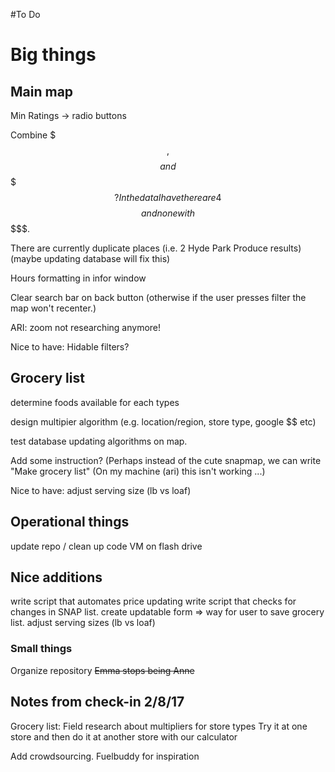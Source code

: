 #To Do

# Big things
## Main map
Min Ratings -> radio buttons 

Combine $$$, $$$$ and $$$$$? In the data I have there are 4 $$$$ and none with $$$$$.

There are currently duplicate places (i.e. 2 Hyde Park Produce results) (maybe updating database will fix this)

Hours formatting in infor window

Clear search bar on back button (otherwise if the user presses filter the map won't recenter.)

ARI: zoom not researching anymore!

Nice to have:
Hidable filters?

## Grocery list
determine foods available for each types

design multipier algorithm (e.g. location/region, store type, google $$ etc)

test database updating algorithms on map.

Add some instruction? (Perhaps instead of the cute snapmap, we can write "Make grocery list" 
(On my machine (ari) this isn't working ...)

Nice to have:
adjust serving size (lb vs loaf)

## Operational things
update repo / clean up code
VM on flash drive

## Nice additions
write script that automates price updating
write script that checks for changes in SNAP list.
create updatable form => way for user to save grocery list.
adjust serving sizes (lb vs loaf)

### Small things
Organize repository
~~Emma stops being Anne~~

## Notes from check-in 2/8/17
Grocery list: 
Field research about multipliers for store types
Try it at one store and then do it at another store with our calculator

Add crowdsourcing. 
	Fuelbuddy for inspiration


